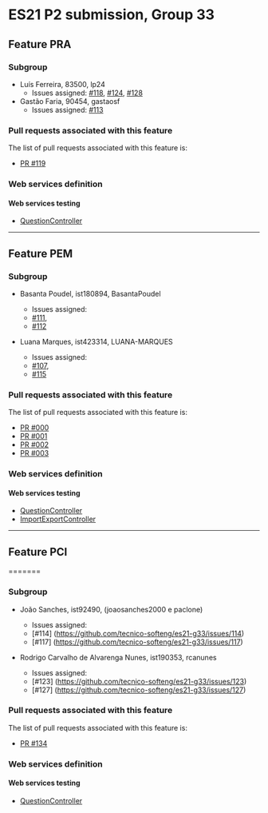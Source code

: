 # ES21 P2 submission, Group 33

## Feature PRA

### Subgroup
 - Luís Ferreira, 83500, lp24
   + Issues assigned: [#118](https://github.com/tecnico-softeng/es21-g33/issues/118), [#124](https://github.com/tecnico-softeng/es21-g33/issues/124), [#128](https://github.com/tecnico-softeng/es21-g33/issues/128)
 - Gastão Faria, 90454, gastaosf
   + Issues assigned: [#113](https://github.com/tecnico-softeng/es21-g33/issues/113)
 
### Pull requests associated with this feature

The list of pull requests associated with this feature is:

 - [PR #119](https://github.com/tecnico-softeng/es21-g33/pull/119)


### Web services definition

#### Web services testing

 - [QuestionController](https://github.com/tecnico-softeng/es21-g33/blob/pra/backend/src/main/java/pt/ulisboa/tecnico/socialsoftware/tutor/question/api/QuestionController.java)

---

## Feature PEM

### Subgroup
- Basanta Poudel, ist180894, BasantaPoudel
   + Issues assigned: 
    - [#111](https://github.com/tecnico-softeng/es21-g33/issues/111),
    - [#112](https://github.com/tecnico-softeng/es21-g33/issues/112)
    
- Luana Marques, ist423314, LUANA-MARQUES
   + Issues assigned: 
    - [#107](https://github.com/tecnico-softeng/es21-g33/issues/107), 
    - [#115](https://github.com/tecnico-softeng/es21-g33/issues/115)

### Pull requests associated with this feature

The list of pull requests associated with this feature is:

- [PR #000](https://github.com/tecnico-softeng/es21-g33/pull/136)
- [PR #001](https://github.com/tecnico-softeng/es21-g33/pull/130)
- [PR #002](https://github.com/tecnico-softeng/es21-g33/pull/139)
- [PR #003](https://github.com/tecnico-softeng/es21-g33/pull/132)

### Web services definition

#### Web services testing

- [QuestionController](https://github.com/tecnico-softeng/es21-g33/blob/pem/backend/src/main/java/pt/ulisboa/tecnico/socialsoftware/tutor/question/api/QuestionController.java)
- [ImportExportController](https://github.com/tecnico-softeng/es21-g33/blob/pem/backend/src/main/java/pt/ulisboa/tecnico/socialsoftware/tutor/impexp/ImportExportController.java)


---

## Feature PCI
=======

### Subgroup
 - João Sanches, ist92490, (joaosanches2000 e paclone)
   + Issues assigned:
	- [#114] (https://github.com/tecnico-softeng/es21-g33/issues/114)
	- [#117] (https://github.com/tecnico-softeng/es21-g33/issues/117)


 - Rodrigo Carvalho de Alvarenga Nunes, ist190353, rcanunes
   + Issues assigned:
	- [#123] (https://github.com/tecnico-softeng/es21-g33/issues/123)
	- [#127] (https://github.com/tecnico-softeng/es21-g33/issues/127)

### Pull requests associated with this feature

The list of pull requests associated with this feature is:

- [PR #134](https://github.com/tecnico-softeng/es21-g33/pull/134)


### Web services definition

#### Web services testing

- [QuestionController](https://github.com/tecnico-softeng/es21-g33/blob/pci/backend/src/main/java/pt/ulisboa/tecnico/socialsoftware/tutor/question/api/QuestionController.java)

